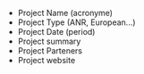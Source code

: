 


- Project Name (acronyme)
- Project Type (ANR, European...)
- Project Date  (period)
- Project summary
- Project Parteners
- Project website
